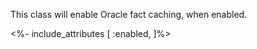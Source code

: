 This class will enable Oracle fact caching, when enabled.

<%- include_attributes [
  :enabled,
]%>
